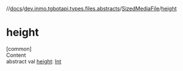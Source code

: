 //[docs](../../../index.md)/[dev.inmo.tgbotapi.types.files.abstracts](../index.md)/[SizedMediaFile](index.md)/[height](height.md)



# height  
[common]  
Content  
abstract val [height](height.md): [Int](https://kotlinlang.org/api/latest/jvm/stdlib/kotlin/-int/index.html)  



